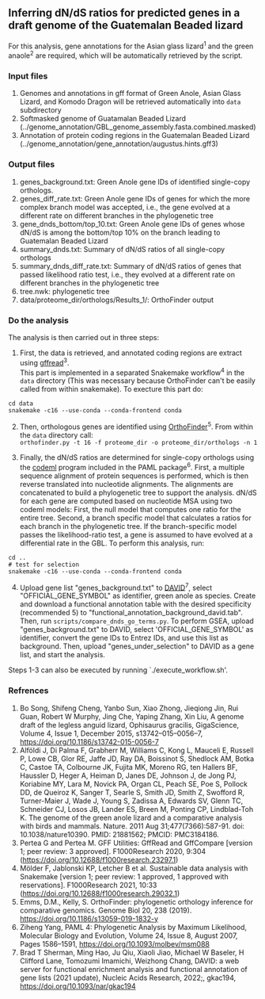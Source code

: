 ## Inferring dN/dS ratios for predicted genes in a draft genome of the Guatemalan Beaded lizard
For this analysis, gene annotations for the Asian glass lizard<sup>1</sup> and the green anaole<sup>2</sup> are required, 
which will be automatically retrieved by the script.<br>

### Input files
1. Genomes and annotations in gff format of Green Anole, Asian Glass Lizard, and Komodo Dragon will be retrieved automatically into `data` subdirectory
2. Softmasked genome of Guatamalan Beaded Lizard (../genome_annotation/GBL_genome_assembly.fasta.combined.masked)
3. Annotation of protein coding regions in the Guatemalan Beaded Lizard (../genome_annotation/gene_annotation/augustus.hints.gff3)

### Output files
1. genes_background.txt: Green Anole gene IDs of identified single-copy orthologs.
2. genes_diff_rate.txt: Green Anole gene IDs of genes for which the more complex branch model was accepted, i.e., the gene evolved at a different rate on different branches in the phylogenetic tree
3. gene_dnds_bottom/top_10.txt: Green Anole gene IDs of genes whose dN/dS is among the bottom/top 10% on the branch leading to Guatemalan Beaded Lizard
4. summary_dnds.txt: Summary of dN/dS ratios of all single-copy orthologs
5. summary_dnds_diff_rate.txt: Summary of dN/dS ratios of genes that passed likelihood ratio test, i.e., they evolved at a different rate on different branches in the phylogenetic tree
6. tree.nwk: phylogenetic tree
7. data/proteome_dir/orthologs/Results_1/: OrthoFinder output

### Do the analysis
The analysis is then carried out in three steps:
1. First, the data is retrieved, and annotated coding regions are extract using [gffread](https://github.com/gpertea/gffread)<sup>3</sup>.<br>
This part is implemented in a separated Snakemake workflow<sup>4</sup> in the `data` directory (This was necessary because OrthoFinder can't be easily called from within snakemake). To execture this part do:<br>
```
cd data
snakemake -c16 --use-conda --conda-frontend conda
```
2. Then, orthologous genes are identified using [OrthoFinder](https://github.com/davidemms/OrthoFinder)<sup>5</sup>. From within the `data` directory call:<br>
`orthofinder.py -t 16 -f proteome_dir -o proteome_dir/orthologs -n 1`

3. Finally, the dN/dS ratios are determined for single-copy orthologs using the [codeml](http://abacus.gene.ucl.ac.uk/software/paml.html) program included in the PAML package<sup>6</sup>. First, a multiple sequence alignment of protein sequences is performed, which is then reverse translated into nucleotide alignments. The alignments are concatenated to build a phylogenetic tree to support the analysis. dN/dS for each gene are computed based on nucleotide MSA using two codeml models: First, the null model that computes one ratio for the entire tree. Second, a branch specific model that calculates a ratios for each branch in the phylogenetic tree. If the branch-specific model passes the likelihood-ratio test, a gene is assumed to have evolved at a differential rate in the GBL. To perform this analysis, run:<br>
```
cd ..
# test for selection
snakemake -c16 --use-conda --conda-frontend conda
```
4. Upload gene list "genes_background.txt" to [DAVID](https://david.ncifcrf.gov/)<sup>7</sup>, select "OFFICIAL_GENE_SYMBOL" as identifier, green anole as species. Create and download a functional annotation table with the desired specificity (recommended 5) to "functional_annotation_background_david.tab". Then, run `scripts/compare_dnds_go_terms.py`. To perform GSEA, upload "genes_background.txt" to DAVID, select 'OFFICIAL_GENE_SYMBOL' as identifier, convert the gene IDs to Entrez IDs, and use this list as background. Then, upload "genes_under_selection" to DAVID as a gene list, and start the analysis.

Steps 1-3 can also be executed by running `./execute_workflow.sh'.

### Refrences
1. Bo Song, Shifeng Cheng, Yanbo Sun, Xiao Zhong, Jieqiong Jin, Rui Guan, Robert W Murphy, Jing Che, Yaping Zhang, Xin Liu, A genome draft of the legless anguid lizard, Ophisaurus gracilis, GigaScience, Volume 4, Issue 1, December 2015, s13742–015–0056–7, https://doi.org/10.1186/s13742-015-0056-7
2. Alföldi J, Di Palma F, Grabherr M, Williams C, Kong L, Mauceli E, Russell P, Lowe CB, Glor RE, Jaffe JD, Ray DA, Boissinot S, Shedlock AM, Botka C, Castoe TA, Colbourne JK, Fujita MK, Moreno RG, ten Hallers BF, Haussler D, Heger A, Heiman D, Janes DE, Johnson J, de Jong PJ, Koriabine MY, Lara M, Novick PA, Organ CL, Peach SE, Poe S, Pollock DD, de Queiroz K, Sanger T, Searle S, Smith JD, Smith Z, Swofford R, Turner-Maier J, Wade J, Young S, Zadissa A, Edwards SV, Glenn TC, Schneider CJ, Losos JB, Lander ES, Breen M, Ponting CP, Lindblad-Toh K. The genome of the green anole lizard and a comparative analysis with birds and mammals. Nature. 2011 Aug 31;477(7366):587-91. doi: 10.1038/nature10390. PMID: 21881562; PMCID: PMC3184186.
3. Pertea G and Pertea M. GFF Utilities: GffRead and GffCompare [version 1; peer review: 3 approved]. F1000Research 2020, 9:304 (https://doi.org/10.12688/f1000research.23297.1)
4. Mölder F, Jablonski KP, Letcher B et al. Sustainable data analysis with Snakemake [version 1; peer review: 1 approved, 1 approved with reservations]. F1000Research 2021, 10:33 (https://doi.org/10.12688/f1000research.29032.1)
5. Emms, D.M., Kelly, S. OrthoFinder: phylogenetic orthology inference for comparative genomics. Genome Biol 20, 238 (2019). https://doi.org/10.1186/s13059-019-1832-y
6. Ziheng Yang, PAML 4: Phylogenetic Analysis by Maximum Likelihood, Molecular Biology and Evolution, Volume 24, Issue 8, August 2007, Pages 1586–1591, https://doi.org/10.1093/molbev/msm088
7. Brad T Sherman, Ming Hao, Ju Qiu, Xiaoli Jiao, Michael W Baseler, H Clifford Lane, Tomozumi Imamichi, Weizhong Chang, DAVID: a web server for functional enrichment analysis and functional annotation of gene lists (2021 update), Nucleic Acids Research, 2022;, gkac194, https://doi.org/10.1093/nar/gkac194
